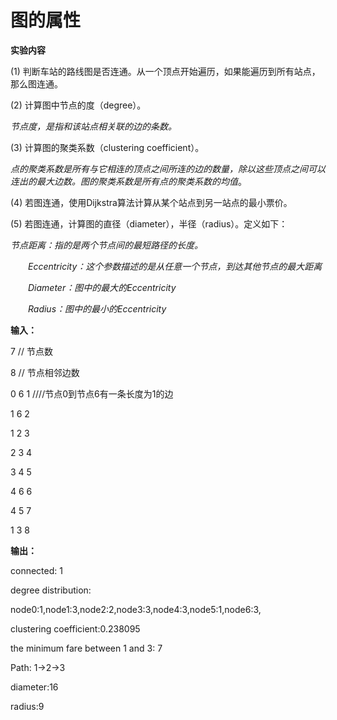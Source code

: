 # 图的属性
**实验内容**

(1) 判断车站的路线图是否连通。从一个顶点开始遍历，如果能遍历到所有站点，那么图连通。

(2) 计算图中节点的度（degree）。

*节点度，是指和该站点相关联的边的条数。*

(3) 计算图的聚类系数（clustering coefficient）。

*点的聚类系数是所有与它相连的顶点之间所连的边的数量，除以这些顶点之间可以连出的最大边数。图的聚类系数是所有点的聚类系数的均值*。

(4) 若图连通，使用Dijkstra算法计算从某个站点到另一站点的最小票价。

(5) 若图连通，计算图的直径（diameter），半径（radius）。定义如下：

*节点距离：指的是两个节点间的最短路径的长度。*

  *Eccentricity：这个参数描述的是从任意一个节点，到达其他节点的最大距离*

  *Diameter：图中的最大的Eccentricity*

  *Radius：图中的最小的Eccentricity*
  

**输入：**

7        // 节点数

8        // 节点相邻边数

0 6 1  ////节点0到节点6有一条长度为1的边

1 6 2

1 2 3

2 3 4

3 4 5

4 6 6

4 5 7

1 3 8

**输出：**

connected: 1

degree distribution:

node0:1,node1:3,node2:2,node3:3,node4:3,node5:1,node6:3,

clustering coefficient:0.238095

the minimum fare between 1 and 3: 7

Path: 1->2->3

diameter:16

radius:9
